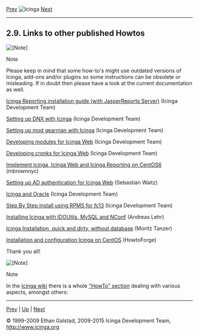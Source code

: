 [Prev](icinga_packages.md) ![Icinga](../images/logofullsize.png "Icinga") [Next](upgrading.md)

* * * * *

2.9. Links to other published Howtos
------------------------------------

![[Note]](../images/note.png)

Note

Please keep in mind that some how-to's might use outdated versions of
Icinga, add-ons and/or plugins so some instructions can be obsolete or
misleading. If in doubt then please have a look at the current
documentation as well.

[Icinga Reporting installation guide (with JasperReports
Server)](https://wiki.icinga.org/display/howtos/Icinga+Web+Reporting+Integration)
(Icinga Development Team)

[Setting up DNX with
Icinga](https://wiki.icinga.org/display/howtos/Setting+up+DNX+with+Icinga)
(Icinga Development Team)

[Setting up mod gearman with
Icinga](https://wiki.icinga.org/display/howtos/Setting+up+mod+gearman+with+Icinga)
(Icinga Development Team)

[Developing modules for Icinga
Web](https://wiki.icinga.org/display/Dev/Developing+modules+for+Icinga-Web)
(Icinga Development Team)

[Developing cronks for Icinga
Web](https://wiki.icinga.org/display/Dev/Developing+cronks+for+Icinga-Web)
(Icinga Development Team)

[Implement Icinga, Icinga Web and Icinga Reporting on
CentOS6](http://mbrownnyc.wordpress.com/technology-solutions/reliability-monitoring-solution/implement-icinga-on-centos6-with-selinux/)
(mbrownnyc)

[Setting up AD authentication for Icinga
Web](https://wiki.icinga.org/display/howtos/Beginner+-+Setting+up+active+directory+authenticationfor+icinga-web)
(Sebastian Waitz)

[Icinga and
Oracle](https://wiki.icinga.org/display/howtos/Icinga+and+Oracle+Part1+-+Installing+Oracle)
(Icinga Development Team)

[Step By Step install using RPMS for
fc13](https://wiki.icinga.org/display/howtos/Step+By+Step+install+using+RPMS+for+fc13)
(Icinga Development Team)

[Installing Icinga with IDOUtils, MySQL and
NConf](http://andreas-lehr.com/blog/archives/232-Installing-Icinga-1.0-with-IDOUtils-and-NConf.md)
(Andreas Lehr)

[Icinga Installation, quick and dirty, without
database](http://www.root-on-fire.com/2009/12/17/quick-dirty-icinga-1-0-installation/)
(Moritz Tanzer)

[Installation and configuration Icinga on
CentOS](http://www.howtoforge.com/icinga-monitoring-solution-installation-and-configuration-on-centos)
(HowtoForge)

Thank you all!

![[Note]](../images/note.png)

Note

In the [Icinga wiki](wiki.icinga.org) there is a whole ["HowTo"
section](https://wiki.icinga.org/display/howtos/Home) dealing with
various aspects, amongst others:









* * * * *

[Prev](icinga_packages.md) | [Up](ch02.md) | [Next](upgrading.md)






© 1999-2009 Ethan Galstad, 2009-2015 Icinga Development Team,
http://www.icinga.org
